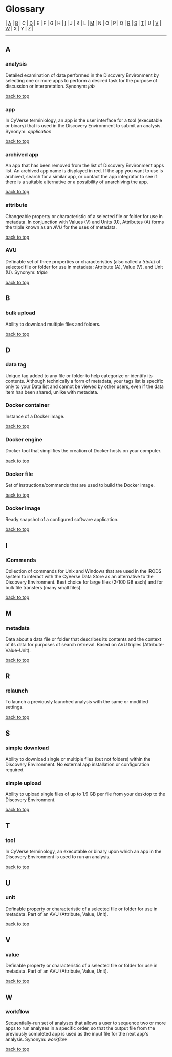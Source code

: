 # Glossary
<a name="top">

| [A](#A) | [B](#B) | C | [D](#D) | E | F | G | H | [I](#I) | J | K | L | [M](#M) | N | O | P | Q | [R](#R) | [S](#S) | [T](#T) | U | [V](#V) | [W](#W) | X | Y | Z |
___
<a name="A"></a>
## A

### analysis

Detailed examination of data performed in the Discovery Environment by selecting one or more apps to perform a desired task for the purpose of discussion or interpretation. Synonym: _job_

[back to top](#top)

### app

In CyVerse terminiology, an app is the user interface for a tool (executable or binary) that is used in the Discovery Environment to submit an analysis. Synonym: _application_

[back to top](#top)

### archived app

An app that has been removed from the list of Discovery Environment apps list. An archived app name is displayed in red. If the app you want to use is archived, search for a similar app, or contact the app integrator to see if there is a suitable alternative or a possibility of unarchiving the app.

[back to top](#top)

### attribute

Changeable property or characteristic of a selected file or folder for use in metadata. In conjunction with Values (V) and Units (U), Attributes (A) forms the triple known as an _AVU_ for the uses of metadata.

[back to top](#top)

### AVU

Definable set of three properties or characteristics (also called a _triple_) of selected file or folder for use in metadata: Attribute (A), Value (V), and Unit (U). Synonym: _triple_

[back to top](#top)

<a name="B"></a>
## B

### bulk upload

Ability to download multiple files and folders. 

[back to top](#top)

<a name="D"></a>
## D

### data tag

Unique tag added to any file or folder to help categorize or identify its contents. Although technically a form of metadata, your tags list is specific only to your Data list and cannot be viewed by other users, even if the data item has been shared, unlike with metadata.

### Docker container

Instance of a Docker image.

[back to top](#top)

### Docker engine

Docker tool that simplifies the creation of Docker hosts on your computer.

[back to top](#top)

### Docker file

Set of instructions/commands that are used to build the Docker image.

[back to top](#top)

### Docker image

Ready snapshot of a configured software application.

[back to top](#top)

<a name="I"></a>
## I

### iCommands

Collection of commands for Unix and Windows that are used in the iRODS system to interact with the CyVerse Data Store as an alternative to the Discovery Environment. Best choice for large files (2-100 GB each) and for bulk file transfers (many small files).

[back to top](#top)

<a name="M"></a>
## M 

### metadata

Data about a data file or folder that describes its contents and the context of its data for purposes of search retrieval. Based on AVU triples (Attribute-Value-Unit).

[back to top](#top)

<a name="R"></a>
## R

### relaunch

To launch a previously launched analysis with the same or modified settings.

[back to top](#top)

<a name="S"></a>
## S

### simple download

Ability to download single or multiple files (but not folders) within the Discovery Environment. No external app installation or configuration required.

### simple upload

Ability to upload single files of up to 1.9 GB per file from your desktop to the Discovery Environment. 

[back to top](#top)

<a name="T"></a>
## T

### tool

In CyVerse terminology, an executable or binary upon which an app in the Discovery Environment is used to run an analysis.

[back to top](#top)

<a name="U"></a>
## U

### unit

Definable property or characteristic of a selected file or folder for use in metadata. Part of an AVU (Attribute, Value, Unit).

[back to top](#top)

<a name="V"></a>
## V

### value

Definable property or characteristic of a selected file or folder for use in metadata. Part of an AVU (Attribute, Value, Unit).

[back to top](#top)

<a name="W"></a>
## W

### workflow

Sequentially-run set of analyses that allows a user to sequence two or more apps to run analyses in a specific order, so that the output file from the previously completed app is used as the input file for the next app's analysis. Synonym: _workflow_

[back to top](#top)